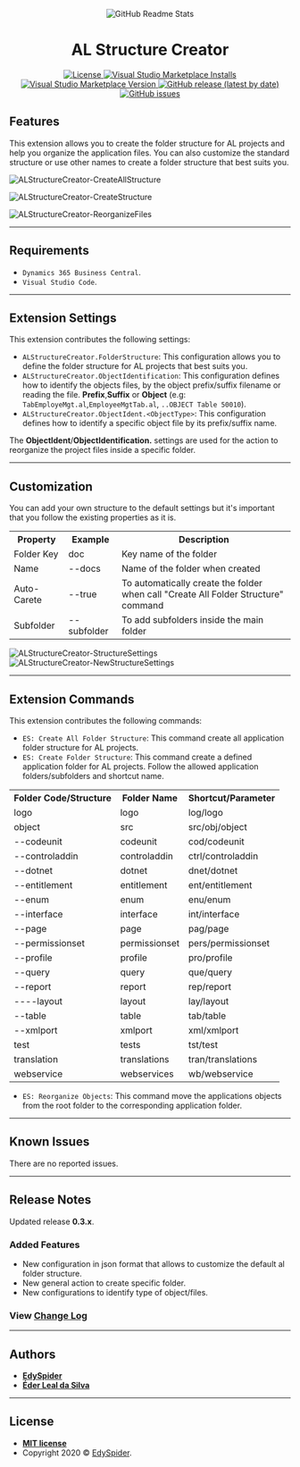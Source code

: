 <p align="center">
  <img width="" src="https://raw.githubusercontent.com/edyspider/ALStructureCreator/master/images/banner.png" align="center" alt="GitHub Readme Stats" />
  <h1 align="center">AL Structure Creator</h1>
</p>

<p align="center">
  <a href="https://github.com/edyspider/ALStructureCreator/blob/master/LICENSE">
    <img alt="License" src="https://img.shields.io/github/license/edyspider/alstructurecreator">
  </a>
  <a href="https://marketplace.visualstudio.com/items?itemName=EdySpider.alstructurecreator">
    <img alt="Visual Studio Marketplace Installs" src="https://img.shields.io/visual-studio-marketplace/i/EdySpider.alstructurecreator">
  </a>
  <a href="https://marketplace.visualstudio.com/items?itemName=EdySpider.alstructurecreator">
    <img alt="Visual Studio Marketplace Version" src="https://img.shields.io/visual-studio-marketplace/v/EdySpider.alstructurecreator">
  </a>
  <a href="https://github.com/edyspider/ALStructureCreator/tags">
    <img alt="GitHub release (latest by date)" src="https://img.shields.io/github/v/release/edyspider/ALStructureCreator">
  </a>
  <a href="https://github.com/edyspider/ALStructureCreator/issues">
    <img alt="GitHub issues" src="https://img.shields.io/github/issues/edyspider/ALStructureCreator">
  </a>
</p>

## Features

This extension allows you to create the folder structure for AL projects and help you organize the application files.
You can also customize the standard structure or use other names to create a folder structure that best suits you.

![ALStructureCreator-CreateAllStructure](images/ES-AL-SC_CreateAllStructure.gif)

![ALStructureCreator-CreateStructure](images/ES-AL-SC_CreateStructure.gif)

![ALStructureCreator-ReorganizeFiles](images/ES-AL-SC_ReorganizeFiles.gif)

---

## Requirements

* `Dynamics 365 Business Central`.
* `Visual Studio Code`.

---

## Extension Settings

This extension contributes the following settings:

* `ALStructureCreator.FolderStructure`: This configuration allows you to define the folder structure for AL projects that best suits you.
* `ALStructureCreator.ObjectIdentification`: This configuration defines how to identify the objects files, by the object prefix/suffix filename or reading the file. **Prefix**,**Suffix** or **Object** (e.g: `TabEmployeMgt.al`,`EmployeeMgtTab.al`, `..OBJECT Table 50010`).
* `ALStructureCreator.ObjectIdent.<ObjectType>`: This configuration defines how to identify a specific object file by its prefix/suffix name.

The **ObjectIdent**/**ObjectIdentification.** settings are used for the action to reorganize the project files inside a specific folder.

---

## Customization

You can add your own structure to the default settings but it's important that you follow the existing properties as it is.
<table>
  <tr>
    <th>Property</th>
    <th>Example</th>
    <th>Description</th>
  </tr>
  <tr>
    <td>Folder Key</td>
    <td>doc</td>
    <td>Key name of the folder</td>
  </tr>
  <tr>
    <td>Name</td>
    <td>--docs</td>
    <td>Name of the folder when created</td>
  </tr>
  <tr>
    <td>Auto-Carete</td>
    <td>--true</td>
    <td>To automatically create the folder when call "Create All Folder Structure" command</td>
  </tr>
  <tr>
    <td>Subfolder</td>
    <td>--subfolder</td>
    <td>To add subfolders inside the main folder</td>
  </tr>
</table>

![ALStructureCreator-StructureSettings](images/FolderStructureSettings.png)
![ALStructureCreator-NewStructureSettings](images/NewStructureSettings.png)

---

## Extension Commands

This extension contributes the following commands:

* `ES: Create All Folder Structure`: This command create all application folder structure for AL projects.
* `ES: Create Folder Structure`: This command create a defined application folder for AL projects. Follow the allowed application folders/subfolders and shortcut name.
<table>
  <tr>
    <th>Folder Code/Structure</th>
    <th>Folder Name</th>
    <th>Shortcut/Parameter</th>
  </tr>
  <tr>
    <td>logo</td>
    <td>logo</td>
    <td>log/logo  </td>
  </tr>
  <tr>
    <td>object</td>
    <td>src</td>
    <td>src/obj/object</td>
  </tr>
  <tr>
    <td>--codeunit</td>
    <td>codeunit</td>
    <td>cod/codeunit</td>
  </tr>
  <tr>
    <td>--controladdin</td>
    <td>controladdin</td>
    <td>ctrl/controladdin</td>
  </tr>
  <tr>
    <td>--dotnet</td>
    <td>dotnet</td>
    <td>dnet/dotnet</td>
  </tr>
  <tr>
    <td>--entitlement</td>
    <td>entitlement</td>
    <td>ent/entitlement</td>
  </tr>
  <tr>
    <td>--enum</td>
    <td>enum</td>
    <td>enu/enum</td>
  </tr>
  <tr>
    <td>--interface</td>
    <td>interface</td>
    <td>int/interface</td>
  </tr>
  <tr>
    <td>--page</td>
    <td>page</td>
    <td>pag/page</td>
  </tr>
  <tr>
  <td>--permissionset</td>
    <td>permissionset</td>
    <td>pers/permissionset</td>
  </tr>
  <tr>
    <td>--profile</td>
    <td>profile</td>
    <td>pro/profile</td>
  </tr>
  <tr>
    <td>--query</td>
    <td>query</td>
    <td>que/query</td>
  </tr>
  <tr>
    <td>--report</td>
    <td>report</td>
    <td>rep/report</td>
  </tr>
  <tr>
    <td>----layout</td>
    <td>layout</td>
    <td>lay/layout</td>
  </tr>
  <tr>
    <td>--table</td>
    <td>table</td>
    <td>tab/table</td>
  </tr>
  <tr>
    <td>--xmlport</td>
    <td>xmlport</td>
    <td>xml/xmlport</td>
  </tr>
  <tr>
    <td>test</td>
    <td>tests</td>
    <td>tst/test</td>
  </tr>
  <tr>
    <td>translation</td>
    <td>translations</td>
    <td>tran/translations</td>
  </tr>
  <tr>
    <td>webservice</td>
    <td>webservices</td>
    <td>wb/webservice</td>
  </tr>
</table>

* `ES: Reorganize Objects`: This command move the applications objects from the root folder to the corresponding application folder.

---

## Known Issues

There are no reported issues.

---

## Release Notes

Updated release **0.3.x**.

### Added Features

* New configuration in json format that allows to customize the default al folder structure.
* New general action to create specific folder.
* New configurations to identify type of object/files.

### View [Change Log](https://github.com/edyspider/ALStructureCreator/blob/master/CHANGELOG.md)

-----------------------------------------------------------------------------------------------------------

## Authors

* [**EdySpider**](https://github.com/edyspider/)
* [**Éder Leal da Silva**](https://github.com/ederlealsilva/)

---

## License

* **[MIT license](https://github.com/edyspider/ALStructureCreator/blob/master/LICENSE)**
* Copyright 2020 &copy; <a href="https://github.com/edyspider" target="_blank">EdySpider</a>.
